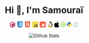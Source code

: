 <h1 align="center">Hi 👋, I'm Samouraï</h1>
<p align="center"><img src="https://raw.githubusercontent.com/devicons/devicon/master/icons/cplusplus/cplusplus-original.svg" alt="cplusplus" width="20" height="20"/> <img src="https://raw.githubusercontent.com/devicons/devicon/master/icons/css3/css3-original.svg" alt="css3" width="20" height="20"/> <img src="https://raw.githubusercontent.com/devicons/devicon/master/icons/html5/html5-original.svg" alt="html5" width="20" height="20"/> <img src="https://raw.githubusercontent.com/devicons/devicon/master/icons/javascript/javascript-original.svg" alt="javascript" width="20" height="20"/> <img src="https://raw.githubusercontent.com/devicons/devicon/master/icons/swift/swift-original.svg" alt="swift" width="20" height="20"/> <img src="https://raw.githubusercontent.com/devicons/devicon/master/icons/linux/linux-original.svg" alt="linux" width="20" height="20"/><img src="https://raw.githubusercontent.com/devicons/devicon/master/icons/apple/apple-original.svg" alt="apple" width="20" height="20"/><img src="https://raw.githubusercontent.com/devicons/devicon/master/icons/nodejs/nodejs-plain.svg" alt="NodeJS" width="20" height="20"/><img
src="https://raw.githubusercontent.com/devicons/devicon/master/icons/python/python-original.svg" alt="Python" width="20" height="20"/><img
src="https://raw.githubusercontent.com/devicons/devicon/master/icons/electron/electron-original.svg" alt="Electron" width="20" height="20"/>         </p>

<p align="center">
   <img src="https://github-readme-stats.vercel.app/api?username=3Samourai&&show_icons=true&title_color=ffffff&icon_color=98ff98&text_color=98ff98&bg_color=151515" alt="Github Stats"/>
</p>
